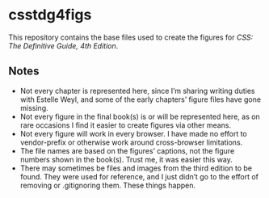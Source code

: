 # csstdg4figs

This repository contains the base files used to create the figures for _CSS: The Definitive Guide, 4th Edition_.

## Notes

* Not every chapter is represented here, since I’m sharing writing duties with Estelle Weyl, and some of the early chapters’ figure files have gone missing.
* Not every figure in the final book(s) is or will be represented here, as on rare occasions I find it easier to create figures via other means.
* Not every figure will work in every browser.  I have made no effort to vendor-prefix or otherwise work around cross-browser limitations.
* The file names are based on the figures’ captions, not the figure numbers shown in the book(s).  Trust me, it was easier this way.
* There may sometimes be files and images from the third edition to be found.  They were used for reference, and I just didn’t go to the effort of removing or .gitignoring them.  These things happen.
